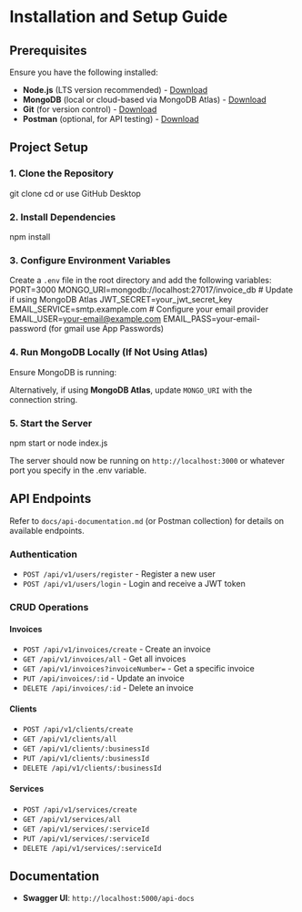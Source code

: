 # Installation and Setup Guide

## Prerequisites
Ensure you have the following installed:

- **Node.js** (LTS version recommended) - [Download](https://nodejs.org/)
- **MongoDB** (local or cloud-based via MongoDB Atlas) - [Download](https://www.mongodb.com/try/download/community)
- **Git** (for version control) - [Download](https://git-scm.com/)
- **Postman** (optional, for API testing) - [Download](https://www.postman.com/)

## Project Setup

### 1. Clone the Repository
git clone <repository-url>
cd <project-folder>
or use GitHub Desktop

### 2. Install Dependencies
npm install


### 3. Configure Environment Variables
Create a `.env` file in the root directory and add the following variables:
PORT=3000
MONGO_URI=mongodb://localhost:27017/invoice_db  # Update if using MongoDB Atlas
JWT_SECRET=your_jwt_secret_key
EMAIL_SERVICE=smtp.example.com  # Configure your email provider
EMAIL_USER=your-email@example.com
EMAIL_PASS=your-email-password (for gmail use App Passwords)

### 4. Run MongoDB Locally (If Not Using Atlas)
Ensure MongoDB is running:

Alternatively, if using **MongoDB Atlas**, update `MONGO_URI` with the connection string.

### 5. Start the Server
npm start or node index.js

The server should now be running on `http://localhost:3000` or whatever port you specify in the .env variable.

## API Endpoints
Refer to `docs/api-documentation.md` (or Postman collection) for details on available endpoints.

### Authentication
- `POST /api/v1/users/register` - Register a new user
- `POST /api/v1/users/login` - Login and receive a JWT token

### CRUD Operations
#### Invoices
- `POST /api/v1/invoices/create` - Create an invoice
- `GET /api/v1/invoices/all` - Get all invoices
- `GET /api/v1/invoices?invoiceNumber=` - Get a specific invoice
- `PUT /api/invoices/:id` - Update an invoice
- `DELETE /api/invoices/:id` - Delete an invoice

#### Clients
- `POST /api/v1/clients/create`
- `GET /api/v1/clients/all`
- `GET /api/v1/clients/:businessId`
- `PUT /api/v1/clients/:businessId`
- `DELETE /api/v1/clients/:businessId`

#### Services
- `POST /api/v1/services/create`
- `GET /api/v1/services/all`
- `GET /api/v1/services/:serviceId`
- `PUT /api/v1/services/:serviceId`
- `DELETE /api/v1/services/:serviceId`


## Documentation
- **Swagger UI**: `http://localhost:5000/api-docs`


